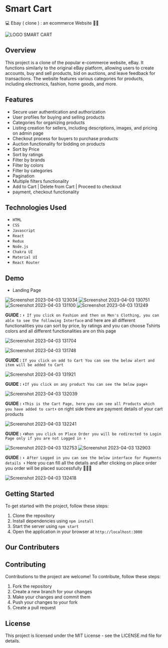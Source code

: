   
# Smart Cart 
💻 Ebay ( clone ) : an ecommerce Website 🚀🎯

![LOGO SMART CART](https://user-images.githubusercontent.com/110609653/229433784-c119f184-e956-486c-b246-0f7c7bc83aa2.jpg)


## Overview

This project is a clone of the popular e-commerce website, eBay. It functions similarly to the original eBay platform, allowing users to create accounts, buy and sell products, bid on auctions, and leave feedback for transactions. The website features various categories for products, including electronics, fashion, home goods, and more.

## Features

- Secure user authentication and authorization
- User profiles for buying and selling products
- Categories for organizing products
- Listing creation for sellers, including descriptions, images, and pricing on admin page
- Checkout process for buyers to purchase products
- Auction functionality for bidding on products
- Sort by Price
- Sort by ratings
- Filter by brands
- Filter by colors
- Filter by categories
- Pagination
- Multiple filters functionality
- Add to Cart | Delete from Cart | Proceed to checkout
- payment, checkout functionality

## Technologies Used

- `HTML`
- `CSS`
- `Javascript`
- `React`
- `Redux`
- `Node.js`
- `Chakra UI`
- `Material UI`
- `React Router`

## Demo 
- Landing Page

![Screenshot 2023-04-03 123034](https://user-images.githubusercontent.com/110609653/229442412-bbb0b9be-09ee-4afb-becc-833f072924fb.png)
![Screenshot 2023-04-03 130751](https://user-images.githubusercontent.com/110609653/229447950-73605275-27f4-4df0-889a-053c04fccf8c.png)
![Screenshot 2023-04-03 131100](https://user-images.githubusercontent.com/110609653/229447964-7f667696-1f94-4214-91e0-2987017d0169.png)
![Screenshot 2023-04-03 131249](https://user-images.githubusercontent.com/110609653/229447969-c7b3145e-b7ff-4d03-b530-93b79564eaaa.png)


**GUIDE :** `⬇️ If you click on Fashion and then on Men's Clothing, you can able to see the following Interface` and here are all different functionalities you can sort by price, by ratings and you can choose Tshirts colors and all different functionalities are on this page


![Screenshot 2023-04-03 131704](https://user-images.githubusercontent.com/110609653/229447975-691557b7-5602-4840-8ca9-770414bf8d2a.png)


![Screenshot 2023-04-03 131748](https://user-images.githubusercontent.com/110609653/229447983-2a5a5f91-3d3d-470f-8eb1-9940a6da9e08.png)

**GUIDE :** `If you click on add to Cart You can see the below alert and item will be added to Cart`

![Screenshot 2023-04-03 131921](https://user-images.githubusercontent.com/110609653/229447995-4043e2d4-ef8c-4f10-8390-54df136edfe2.png)

**GUIDE :** `⬇️If you click on any product You can see the below page⬇️`

![Screenshot 2023-04-03 132039](https://user-images.githubusercontent.com/110609653/229448001-ccd10891-62c5-475f-a306-ad24f0eb9cd9.png)

**GUIDE :** `⬇️This is the Cart Page, here you can see all Products which you have added to cart⬇️` on right side there are payment details of your cart products

![Screenshot 2023-04-03 132241](https://user-images.githubusercontent.com/110609653/229448005-027986aa-48f3-4a8e-9815-0902fd2e5774.png)

**GUIDE :** `⬇️When you click on Place Order you will be redirected to Login Page only if you are not Logged in ⬇️` 

![Screenshot 2023-04-03 132753](https://user-images.githubusercontent.com/110609653/229448014-adfd562f-ba53-43ee-91b2-0dd621177288.png)
![Screenshot 2023-04-03 132903](https://user-images.githubusercontent.com/110609653/229448016-8903cdc8-bb8d-48eb-8747-56d28f098f61.png)

**GUIDE :** `⬇️ After Logged in you can see the below interface for Payments details ⬇️` Here you can fill all the details and  after clicking on place order you order will be placed successfully 🥳🥳🥳


![Screenshot 2023-04-03 132418](https://user-images.githubusercontent.com/110609653/229448010-49c63c07-4b95-4574-8666-fc9c4655b680.png)



## Getting Started

To get started with the project, follow these steps:

1. Clone the repository
2. Install dependencies using `npm install`
3. Start the server using `npm start`
4. Open the application in your browser at `http://localhost:3000`

## Our Contributers



## Contributing

Contributions to the project are welcome! To contribute, follow these steps:

1. Fork the repository
2. Create a new branch for your changes
3. Make your changes and commit them
4. Push your changes to your fork
5. Create a pull request

## License

This project is licensed under the MIT License - see the LICENSE.md file for details.



